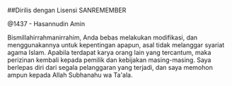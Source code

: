 ##Dirilis dengan Lisensi SANREMEMBER

@1437 - Hasannudin Amin

Bismillahirrahmanirrahim, Anda bebas melakukan modifikasi, dan menggunakannya untuk kepentingan apapun, asal tidak melanggar syariat agama Islam.
Apabila terdapat karya orang lain yang tercantum, maka perizinan kembali kepada pemilik dan kebijakan masing-masing.
Saya berlepas diri dari segala pelanggaran yang terjadi, dan saya memohon ampun kepada Allah Subhanahu wa Ta'ala.
